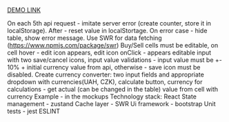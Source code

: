 [DEMO LINK](https://oksana-kyryienko.github.io/insart_test_task_currency/)

On each 5th api request - imitate server error (create counter, store it in localStorage). After - reset value in localStortage. On error case - hide table, show error message.
Use SWR for data fetching (https://www.npmjs.com/package/swr)
Buy/Sell cells must be editable, on cell hover - edit icon appears, edit icon onClick - appears editable input with two save/cancel icons, input value validations - input value must be +- 10%  + initial currency value from api, otherwise - save icon must be disabled.
Create currency converter: two input fields and appropriate dropdown with currencies(UAH, CZK), calculate button, currency for calculations - get actual (can be changed in the table) value from cell with currency
Example - in the mockups 
Technology stack:
React 
State management - zustand
Cache layer - SWR
Ui framework - bootstrap
Unit tests - jest
ESLINT


